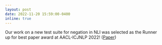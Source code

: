 ```yaml
---
layout: post
date: 2022-11-20 15:59:00-0400
inline: true
---
```


Our work on a new test suite for negation in NLI was selected as the Runner up for best paper award at AACL-ICJNLP 2022! ([Paper](https://arxiv.org/abs/2205.04012))